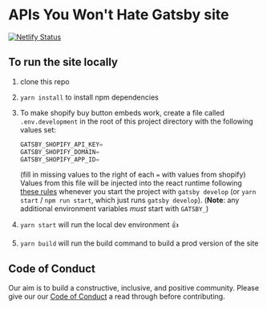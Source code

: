 # APIs You Won't Hate Gatsby site

[![Netlify Status](https://api.netlify.com/api/v1/badges/8d3b1173-ffc4-48a9-b6dd-eaba31696707/deploy-status)](https://app.netlify.com/sites/apis-you-wont-hate-com/deploys)

## To run the site locally

1. clone this repo
1. `yarn install` to install npm dependencies
1. To make shopify buy button embeds work, create a file called `.env.development` in the root of this project directory with the following values set:

   ```javascript
   GATSBY_SHOPIFY_API_KEY=
   GATSBY_SHOPIFY_DOMAIN=
   GATSBY_SHOPIFY_APP_ID=
   ```

   (fill in missing values to the right of each `=` with values from shopify)
   Values from this file will be injected into the react runtime following [these rules](https://www.gatsbyjs.org/docs/environment-variables/) whenever you start the project with `gatsby develop` (or `yarn start` / `npm run start`, which just runs `gatsby develop`). (**Note**: any additional environment variables _must_ start with `GATSBY_`)

1. `yarn start` will run the local dev environment 👍
1. `yarn build` will run the build command to build a prod version of the site

## Code of Conduct

Our aim is to build a constructive, inclusive, and positive community. Please give our our [Code of Conduct](./CODE_OF_CONDUCT.md) a read through before contributing.

